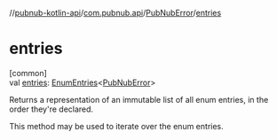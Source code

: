 //[pubnub-kotlin-api](../../../index.md)/[com.pubnub.api](../index.md)/[PubNubError](index.md)/[entries](entries.md)

# entries

[common]\
val [entries](entries.md): [EnumEntries](https://kotlinlang.org/api/latest/jvm/stdlib/kotlin.enums/-enum-entries/index.html)&lt;[PubNubError](index.md)&gt;

Returns a representation of an immutable list of all enum entries, in the order they're declared.

This method may be used to iterate over the enum entries.
